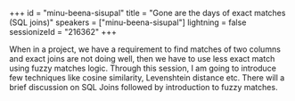 +++
id = "minu-beena-sisupal"
title = "Gone are the days of exact matches (SQL joins)"
speakers = ["minu-beena-sisupal"]
lightning = false
sessionizeId = "216362"
+++

When in a project, we have a requirement to find matches of two columns and exact joins are not doing well, then we have to use less exact match using fuzzy matches logic. Through this session, I am going to introduce few techniques like cosine similarity, Levenshtein distance etc. There will a brief discussion on SQL Joins followed by introduction to fuzzy matches.
